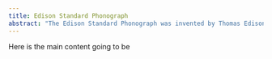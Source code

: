 ```yaml
---
title: Edison Standard Phonograph
abstract: "The Edison Standard Phonograph was invented by Thomas Edison."
---
```

Here is the main content going to be
